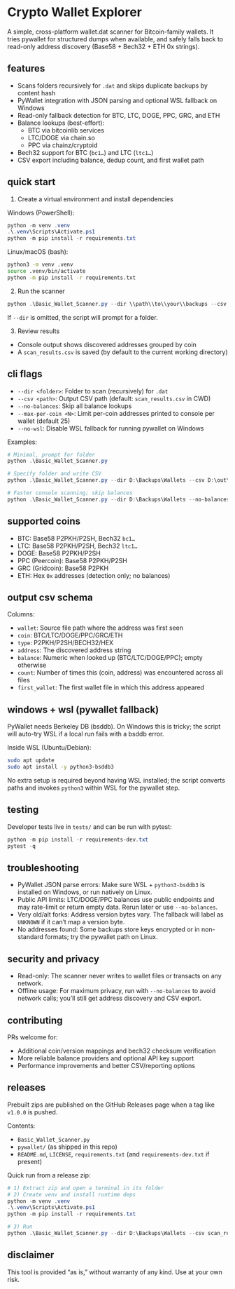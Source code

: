 # Crypto Wallet Explorer

A simple, cross-platform wallet.dat scanner for Bitcoin-family wallets. It tries pywallet for structured dumps when available, and safely falls back to read-only address discovery (Base58 + Bech32 + ETH 0x strings).

## features
- Scans folders recursively for `.dat` and skips duplicate backups by content hash
- PyWallet integration with JSON parsing and optional WSL fallback on Windows
- Read-only fallback detection for BTC, LTC, DOGE, PPC, GRC, and ETH
- Balance lookups (best-effort):
   - BTC via bitcoinlib services
   - LTC/DOGE via chain.so
   - PPC via chainz/cryptoid
- Bech32 support for BTC (`bc1…`) and LTC (`ltc1…`)
- CSV export including balance, dedup count, and first wallet path

## quick start
1) Create a virtual environment and install dependencies

Windows (PowerShell):

```powershell
python -m venv .venv
.\.venv\Scripts\Activate.ps1
python -m pip install -r requirements.txt
```

Linux/macOS (bash):

```bash
python3 -m venv .venv
source .venv/bin/activate
python -m pip install -r requirements.txt
```

2) Run the scanner

```powershell
python .\Basic_Wallet_Scanner.py --dir \\path\\to\\your\\backups --csv scan_results.csv
```

If `--dir` is omitted, the script will prompt for a folder.

3) Review results
- Console output shows discovered addresses grouped by coin
- A `scan_results.csv` is saved (by default to the current working directory)

## cli flags
- `--dir <folder>`: Folder to scan (recursively) for `.dat`
- `--csv <path>`: Output CSV path (default: `scan_results.csv` in CWD)
- `--no-balances`: Skip all balance lookups
- `--max-per-coin <N>`: Limit per-coin addresses printed to console per wallet (default 25)
- `--no-wsl`: Disable WSL fallback for running pywallet on Windows

Examples:

```powershell
# Minimal, prompt for folder
python .\Basic_Wallet_Scanner.py

# Specify folder and write CSV
python .\Basic_Wallet_Scanner.py --dir D:\Backups\Wallets --csv D:\out\scan.csv

# Faster console scanning; skip balances
python .\Basic_Wallet_Scanner.py --dir D:\Backups\Wallets --no-balances
```

## supported coins
- BTC: Base58 P2PKH/P2SH, Bech32 `bc1…`
- LTC: Base58 P2PKH/P2SH, Bech32 `ltc1…`
- DOGE: Base58 P2PKH/P2SH
- PPC (Peercoin): Base58 P2PKH/P2SH
- GRC (Gridcoin): Base58 P2PKH
- ETH: Hex `0x` addresses (detection only; no balances)

## output csv schema
Columns:
- `wallet`: Source file path where the address was first seen
- `coin`: BTC/LTC/DOGE/PPC/GRC/ETH
- `type`: P2PKH/P2SH/BECH32/HEX
- `address`: The discovered address string
- `balance`: Numeric when looked up (BTC/LTC/DOGE/PPC); empty otherwise
- `count`: Number of times this (coin, address) was encountered across all files
- `first_wallet`: The first wallet file in which this address appeared

## windows + wsl (pywallet fallback)
PyWallet needs Berkeley DB (bsddb). On Windows this is tricky; the script will auto-try WSL if a local run fails with a bsddb error.

Inside WSL (Ubuntu/Debian):

```bash
sudo apt update
sudo apt install -y python3-bsddb3
```

No extra setup is required beyond having WSL installed; the script converts paths and invokes `python3` within WSL for the pywallet step.

## testing
Developer tests live in `tests/` and can be run with pytest:

```powershell
python -m pip install -r requirements-dev.txt
pytest -q
```

## troubleshooting
- PyWallet JSON parse errors: Make sure WSL + `python3-bsddb3` is installed on Windows, or run natively on Linux.
- Public API limits: LTC/DOGE/PPC balances use public endpoints and may rate-limit or return empty data. Rerun later or use `--no-balances`.
- Very old/alt forks: Address version bytes vary. The fallback will label as `UNKNOWN` if it can’t map a version byte.
- No addresses found: Some backups store keys encrypted or in non-standard formats; try the pywallet path on Linux.

## security and privacy
- Read-only: The scanner never writes to wallet files or transacts on any network.
- Offline usage: For maximum privacy, run with `--no-balances` to avoid network calls; you’ll still get address discovery and CSV export.

## contributing
PRs welcome for:
- Additional coin/version mappings and bech32 checksum verification
- More reliable balance providers and optional API key support
- Performance improvements and better CSV/reporting options

## releases
Prebuilt zips are published on the GitHub Releases page when a tag like `v1.0.0` is pushed.

Contents:
- `Basic_Wallet_Scanner.py`
- `pywallet/` (as shipped in this repo)
- `README.md`, `LICENSE`, `requirements.txt` (and `requirements-dev.txt` if present)

Quick run from a release zip:

```powershell
# 1) Extract zip and open a terminal in its folder
# 2) Create venv and install runtime deps
python -m venv .venv
.\.venv\Scripts\Activate.ps1
python -m pip install -r requirements.txt

# 3) Run
python .\Basic_Wallet_Scanner.py --dir D:\Backups\Wallets --csv scan_results.csv
```

## disclaimer
This tool is provided “as is,” without warranty of any kind. Use at your own risk.
